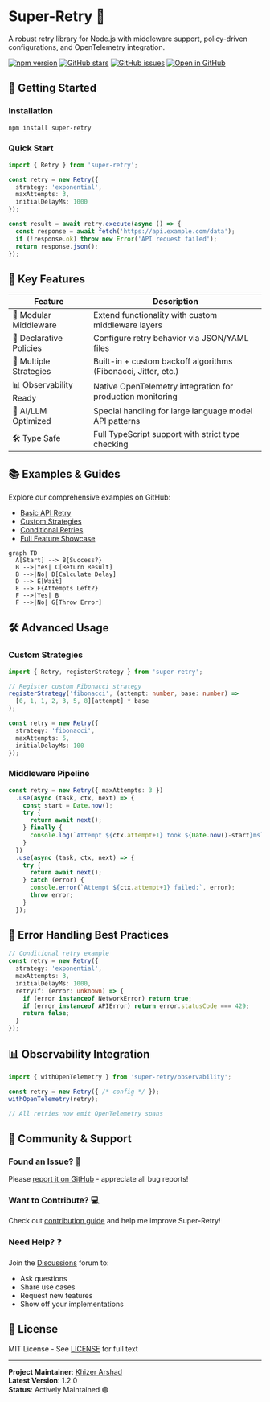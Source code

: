 # Super-Retry 🔄

A robust retry library for Node.js with middleware support, policy-driven configurations, and OpenTelemetry integration.

[![npm version](https://img.shields.io/npm/v/super-retry.svg)](https://www.npmjs.com/package/super-retry)
[![GitHub stars](https://img.shields.io/github/stars/khizerarshad/super-retry.svg?style=social)](https://github.com/khizerarshad/super-retry)
[![GitHub issues](https://img.shields.io/github/issues/khizerarshad/super-retry.svg)](https://github.com/khizerarshad/super-retry/issues)
[![Open in GitHub](https://img.shields.io/badge/View%20on-GitHub-2ea44f.svg)](https://github.com/khizerarshad/super-retry)

## 🚀 Getting Started

### Installation
```bash
npm install super-retry
```

### Quick Start
```typescript
import { Retry } from 'super-retry';

const retry = new Retry({
  strategy: 'exponential',
  maxAttempts: 3,
  initialDelayMs: 1000
});

const result = await retry.execute(async () => {
  const response = await fetch('https://api.example.com/data');
  if (!response.ok) throw new Error('API request failed');
  return response.json();
});
```

## 🌟 Key Features

| Feature                | Description                                                                 |
|------------------------|-----------------------------------------------------------------------------|
| 🧩 Modular Middleware  | Extend functionality with custom middleware layers                         |
| 📜 Declarative Policies| Configure retry behavior via JSON/YAML files                               |
| 🔄 Multiple Strategies  | Built-in + custom backoff algorithms (Fibonacci, Jitter, etc.)             |
| 📊 Observability Ready | Native OpenTelemetry integration for production monitoring                 |
| 🤖 AI/LLM Optimized    | Special handling for large language model API patterns                     |
| 🛠 Type Safe           | Full TypeScript support with strict type checking                          |

## 📚 Examples & Guides

Explore our comprehensive examples on GitHub:

- [Basic API Retry](https://github.com/khizerarshad/super-retry-examples/tree/main/basic-api-retry)
- [Custom Strategies](https://github.com/khizerarshad/super-retry-examples/tree/main/custom-strategy)
- [Conditional Retries](https://github.com/khizerarshad/super-retry-examples/tree/main/conditional-retry)
- [Full Feature Showcase](https://github.com/khizerarshad/super-retry-examples/tree/main/full-feature)

```mermaid
graph TD
  A[Start] --> B{Success?}
  B -->|Yes| C[Return Result]
  B -->|No| D[Calculate Delay]
  D --> E[Wait]
  E --> F{Attempts Left?}
  F -->|Yes| B
  F -->|No| G[Throw Error]
```

## 🛠 Advanced Usage

### Custom Strategies
```typescript
import { Retry, registerStrategy } from 'super-retry';

// Register custom Fibonacci strategy
registerStrategy('fibonacci', (attempt: number, base: number) => 
  [0, 1, 1, 2, 3, 5, 8][attempt] * base
);

const retry = new Retry({
  strategy: 'fibonacci',
  maxAttempts: 5,
  initialDelayMs: 100
});
```

### Middleware Pipeline
```typescript
const retry = new Retry({ maxAttempts: 3 })
  .use(async (task, ctx, next) => {
    const start = Date.now();
    try {
      return await next();
    } finally {
      console.log(`Attempt ${ctx.attempt+1} took ${Date.now()-start}ms`);
    }
  })
  .use(async (task, ctx, next) => {
    try {
      return await next();
    } catch (error) {
      console.error(`Attempt ${ctx.attempt+1} failed:`, error);
      throw error;
    }
  });
```

## 🚨 Error Handling Best Practices

```typescript
// Conditional retry example
const retry = new Retry({
  strategy: 'exponential',
  maxAttempts: 3,
  initialDelayMs: 1000,
  retryIf: (error: unknown) => {
    if (error instanceof NetworkError) return true;
    if (error instanceof APIError) return error.statusCode === 429;
    return false;
  }
});
```

## 📊 Observability Integration

```typescript
import { withOpenTelemetry } from 'super-retry/observability';

const retry = new Retry({ /* config */ });
withOpenTelemetry(retry);

// All retries now emit OpenTelemetry spans
```

## 🤝 Community & Support

### Found an Issue? 🐛
Please [report it on GitHub](https://github.com/khizerarshad/super-retry/issues/new) - appreciate all bug reports!

### Want to Contribute? 💻
Check out [contribution guide](https://github.com/khizerarshad/super-retry/blob/main/CONTRIBUTING.md) and help me improve Super-Retry!

### Need Help? ❓
Join the [Discussions](https://github.com/khizerarshad/super-retry/discussions) forum to:
- Ask questions
- Share use cases
- Request new features
- Show off your implementations

## 📜 License

MIT License - See [LICENSE](https://github.com/khizerarshad/super-retry/blob/main/LICENSE) for full text

---

**Project Maintainer**: [Khizer Arshad](https://github.com/khizerarshad)  
**Latest Version**: 1.2.0  
**Status**: Actively Maintained 🟢